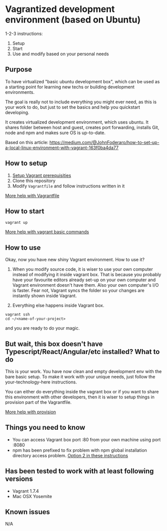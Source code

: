 # Vagrantized development environment (based on Ubuntu)

1-2-3 instructions:

1) Setup
2) Start
3) Use and modify based on your personal needs

## Purpose

To have virtualized "basic ubuntu development box", which can be used as a starting point for learning new techs or building development environments.

The goal is really not to include everything you might ever need, as this is your work to do, but just to set the basics and help you quickstart developing.

It creates virtualized development environment, which uses ubuntu. It shares folder between host and guest, creates port forwarding, installs Git, node and npm and makes sure OS is up-to-date.

Based on this article: https://medium.com/@JohnFoderaro/how-to-set-up-a-local-linux-environment-with-vagrant-163f0ba4da77

## How to setup

1) [Setup Vagrant prerequisities](https://www.vagrantup.com/docs/installation/)
2) Clone this repository
3) Modify `Vagrantfile` and follow instructions written in it

[More help with Vagrantfile](https://www.vagrantup.com/docs/vagrantfile/)

## How to start

`vagrant up`

[More help with vagrant basic commands](https://www.vagrantup.com/docs/cli/)

## How to use

Okay, now you have new shiny Vagrant environment. How to use it?

1) When you modify source code, it is wiser to use your own computer instead of modifying it inside vagrant box. That is because you probably have your favourite editors already set-up on your own computer and Vagrant environment doesn't have them. Also your own computer's I/O is faster. Fear not, Vagrant syncs the folder so your changes are instantly shown inside Vagrant.

2) Everything else happens inside Vagrant box.

```
vagrant ssh
cd ~/<name-of-your-project>
```
and you are ready to do your magic.

## But wait, this box doesn't have Typescript/React/Angular/etc installed? What to do

This is your work. You have now clean and empty development env with the bare basic setup. To make it work with your unique needs, just follow the your-technology-here instructions.

You can either do everything inside the vagrant box or if you want to share this environment with other developers, then it is wiser to setup things in provision part of the Vagrantfile.

[More help with provision](https://www.vagrantup.com/docs/cli/provision.html)

## Things you need to know

- You can access Vagrant box port :80 from your own machine using port :8080
- npm has been prefixed to fix problem with npm global installation directory access problem. [Option 2 in these instructions](https://docs.npmjs.com/getting-started/fixing-npm-permissions)

## Has been tested to work with at least following versions

- Vagrant 1.7.4
- Mac OSX Yosemite

## Known issues

N/A
